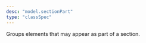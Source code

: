 ```yaml
---
desc: "model.sectionPart"
type: "classSpec"
---
```


Groups elements that may appear as part of a section.